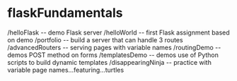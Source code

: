 # flaskFundamentals

/helloFlask -- demo Flask server
/helloWorld -- first Flask assignment based on demo
/portfolio -- build a server that can handle 3 routes
/advancedRouters -- serving pages with variable names
/routingDemo -- demos POST method on forms
/templatesDemo -- demos use of Python scripts to build dynamic templates
/disappearingNinja -- practice with variable page names...featuring...turtles